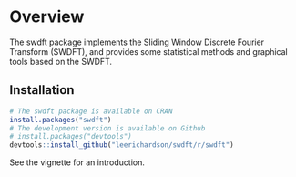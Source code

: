 <!-- README.md is generated from README.Rmd. Please edit that file -->
Overview
========

The swdft package implements the Sliding Window Discrete Fourier
Transform (SWDFT), and provides some statistical methods and graphical
tools based on the SWDFT.

Installation
------------

``` r
# The swdft package is available on CRAN
install.packages("swdft")
# The development version is available on Github
# install.packages("devtools")
devtools::install_github("leerichardson/swdft/r/swdft")
```

See the vignette for an introduction.
